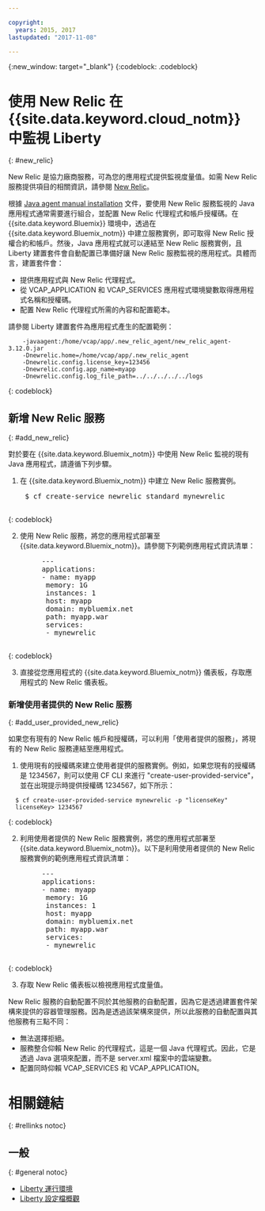 ```yaml
---

copyright:
  years: 2015, 2017
lastupdated: "2017-11-08"

---
```


{:new_window: target="_blank"}
{:codeblock: .codeblock}

# 使用 New Relic 在 {{site.data.keyword.cloud_notm}} 中監視 Liberty
{: #new_relic}

New Relic 是協力廠商服務，可為您的應用程式提供監視度量值。如需 New Relic 服務提供項目的相關資訊，請參閱 [New Relic](http://newrelic.com/java)。

根據 [Java agent manual installation](https://docs.newrelic.com/docs/agents/java-agent/installation/java-agent-manual-installation) 文件，要使用 New Relic 服務監視的 Java 應用程式通常需要進行組合，並配置 New Relic 代理程式和帳戶授權碼。在 {{site.data.keyword.Bluemix}} 環境中，透過在 {{site.data.keyword.Bluemix_notm}} 中建立服務實例，即可取得 New Relic 授權合約和帳戶。然後，Java 應用程式就可以連結至 New Relic 服務實例，且 Liberty 建置套件會自動配置已準備好讓 New Relic 服務監視的應用程式。具體而言，建置套件會：

* 提供應用程式與 New Relic 代理程式。
* 從 VCAP_APPLICATION 和 VCAP_SERVICES 應用程式環境變數取得應用程式名稱和授權碼。
* 配置 New Relic 代理程式所需的內容和配置範本。

請參閱 Liberty 建置套件為應用程式產生的配置範例：

```
    -javaagent:/home/vcap/app/.new_relic_agent/new_relic_agent-3.12.0.jar
    -Dnewrelic.home=/home/vcap/app/.new_relic_agent
    -Dnewrelic.config.license_key=123456
    -Dnewrelic.config.app_name=myapp
    -Dnewrelic.config.log_file_path=../../../../../logs
```
{: codeblock}

## 新增 New Relic 服務
{: #add_new_relic}

對於要在 {{site.data.keyword.Bluemix_notm}} 中使用 New Relic 監視的現有 Java 應用程式，請遵循下列步驟。
1. 在 {{site.data.keyword.Bluemix_notm}} 中建立 New Relic 服務實例。

  <pre>
    $ cf create-service newrelic standard mynewrelic
  </pre>
  {: codeblock}

2. 使用 New Relic 服務，將您的應用程式部署至 {{site.data.keyword.Bluemix_notm}}。請參閱下列範例應用程式資訊清單：

  <pre>
        &dash;&dash;&dash;
        applications:
        - name: myapp
         memory: 1G
         instances: 1
         host: myapp
         domain: mybluemix.net
         path: myapp.war
         services:
         - mynewrelic
  </pre>
  {: codeblock}

3. 直接從您應用程式的 {{site.data.keyword.Bluemix_notm}} 儀表板，存取應用程式的 New Relic 儀表板。

### 新增使用者提供的 New Relic 服務
{: #add_user_provided_new_relic}

如果您有現有的 New Relic 帳戶和授權碼，可以利用「使用者提供的服務」，將現有的 New Relic 服務連結至應用程式。

1. 使用現有的授權碼來建立使用者提供的服務實例。例如，如果您現有的授權碼是 1234567，則可以使用 CF CLI 來進行 "create-user-provided-service"，並在出現提示時提供授權碼 1234567，如下所示：

  ```
    $ cf create-user-provided-service mynewrelic -p "licenseKey"
    licenseKey> 1234567
  ```
  {: codeblock}

2. 利用使用者提供的 New Relic 服務實例，將您的應用程式部署至 {{site.data.keyword.Bluemix_notm}}。以下是利用使用者提供的 New Relic 服務實例的範例應用程式資訊清單：
  <pre>
        &dash;&dash;&dash;
        applications:
        - name: myapp
         memory: 1G
         instances: 1
         host: myapp
         domain: mybluemix.net
         path: myapp.war
         services:
         - mynewrelic
  </pre>
  {: codeblock}

3. 存取 New Relic 儀表板以檢視應用程式度量值。

New Relic 服務的自動配置不同於其他服務的自動配置，因為它是透過建置套件架構來提供的容器管理服務。因為是透過該架構來提供，所以此服務的自動配置與其他服務有三點不同：
* 無法選擇拒絕。
* 服務整合仰賴 New Relic 的代理程式，這是一個 Java 代理程式。因此，它是透過 Java 選項來配置，而不是 server.xml 檔案中的雲端變數。
* 配置同時仰賴 VCAP_SERVICES 和 VCAP_APPLICATION。

# 相關鏈結
{: #rellinks notoc}
## 一般
{: #general notoc}
* [Liberty 運行環境](index.html)
* [Liberty 設定檔概觀](http://www-01.ibm.com/support/knowledgecenter/SSAW57_8.5.5/com.ibm.websphere.wlp.nd.doc/ae/cwlp_about.html)
